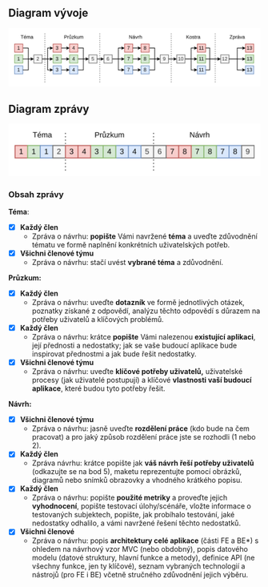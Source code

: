 ## Diagram vývoje

![image-20231026154536847](dokumentace.assets/image-20231026154536847.png)

## Diagram zprávy

![image-20231026161651473](dokumentace.assets/image-20231026161651473.png)

### Obsah zprávy

**Téma**:

- [X] **Každý člen**
  - Zpráva o návrhu: **popište** Vámi navržené **téma** a uveďte zdůvodnění tématu ve formě naplnění konkrétních uživatelských potřeb.
- [X] **Všichni členové týmu**
  - Zpráva o návrhu: stačí uvést **vybrané téma** a zdůvodnění.

**Průzkum:**

- [X] **Každý člen**
  - Zpráva o návrhu: uveďte **dotazník** ve formě jednotlivých otázek, poznatky získané z odpovědí, analýzu těchto odpovědí s důrazem na potřeby uživatelů a klíčových problémů.
- [X] **Každý člen**
  - Zpráva o návrhu: krátce **popište** Vámi nalezenou **existující aplikaci**, její přednosti a nedostatky; jak se vaše budoucí aplikace bude inspirovat přednostmi a jak bude řešit nedostatky.
- [X] **Všichni členové týmu**
  - Zpráva o návrhu: uveďte **klíčové potřeby uživatelů,** uživatelské procesy (jak uživatelé postupují) a klíčové **vlastnosti vaší budoucí aplikace**, které budou tyto potřeby řešit.

**Návrh:**

- [X] **Všichni členové týmu**
  - Zpráva o návrhu: jasně uveďte **rozdělení práce** (kdo bude na čem pracovat) a pro jaký způsob rozdělení práce jste se rozhodli (1 nebo 2).
- [X] **Každý člen**
  - Zpráva návrhu: krátce popište jak **váš návrh řeší potřeby uživatelů** (odkazujte se na bod 5), maketu reprezentujte pomocí obrázků, diagramů nebo snímků obrazovky a vhodného krátkého popisu.
- [X] **Každý člen**
  - Zpráva o návrhu: popište **použité metriky** a proveďte jejich **vyhodnocení**, popište testovací úlohy/scénáře, vložte informace o testovaných subjektech, popište, jak probíhalo testování, jaké nedostatky odhalilo, a vámi navržené řešení těchto nedostatků.
- [X] **Všichni členové**
  - Zpráva o návrhu: popis **architektury celé aplikace** (části FE a BE*) s ohledem na návrhový vzor MVC (nebo obdobný), popis datového modelu (datové struktury, hlavní funkce a metody), definice API (ne všechny funkce, jen ty klíčové), seznam vybraných technologií a nástrojů (pro FE i BE) včetně stručného zdůvodnění jejich výběru.
